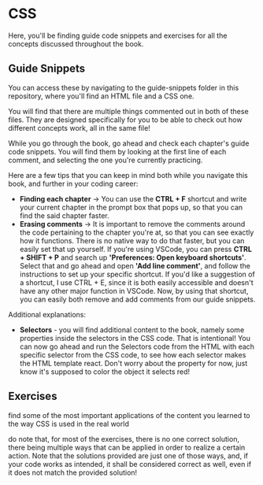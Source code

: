 # CSS

Here, you'll be finding guide code snippets and exercises for all the concepts discussed throughout the book. 

## Guide Snippets
You can access these by navigating to the guide-snippets folder in this repository, where you'll find an HTML file and a CSS one.

You will find that there are multiple things commented out in both of these files. They are designed specifically for you to be able to check out how different concepts work, all in the same file!

While you go through the book, go ahead and check each chapter's guide code snippets. You will find them by looking at the first line of each comment, and selecting the one you're currently practicing. 

Here are a few tips that you can keep in mind both while you navigate this book, and further in your coding career:
* **Finding each chapter** -> You can use the **CTRL + F** shortcut and write your current chapter in the prompt box that pops up, so that you can find the said chapter faster.
* **Erasing comments** -> It is important to remove the comments around the code pertaining to the chapter you're at, so that you can see exactly how it functions. There is no native way to do that faster, but you can easily set that up yourself. If you're using VSCode, you can press **CTRL + SHIFT + P** and search up **'Preferences: Open keyboard shortcuts'**. Select that and go ahead and open **'Add line comment'**, and follow the instructions to set up your specific shortcut. If you'd like a suggestion of a shortcut, I use CTRL + E, since it is both easily accessible and doesn't have any other major function in VSCode. 
Now, by using that shortcut, you can easily both remove and add comments from our guide snippets. 


Additional explanations:
* **Selectors** - you will find additional content to the book, namely some properties inside the selectors in the CSS code. That is intentional! You can now go ahead and run the Selectors code from the HTML with each specific selector from the CSS code, to see how each selector makes the HTML template react. Don't worry about the property for now, just know it's supposed to color the object it selects red! 

## Exercises
find some of the most important applications of the content you learned to the way CSS is used in the real world

do note that, for most of the exercises, there is no one correct solution, there being multiple ways that can be applied in order to realize a certain action. Note that the solutions provided are just one of those ways, and, if your code works as intended, it shall be considered correct as well, even if it does not match the provided solution!